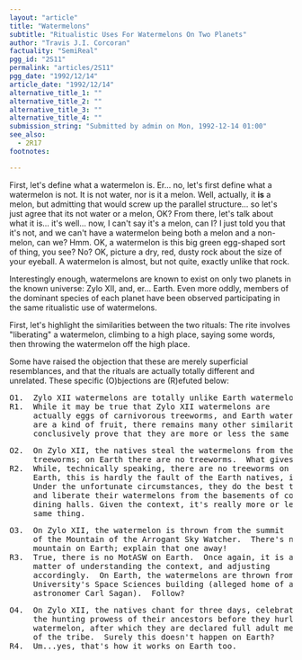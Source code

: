 ```yaml
---
layout: "article"
title: "Watermelons"
subtitle: "Ritualistic Uses For Watermelons On Two Planets"
author: "Travis J.I. Corcoran"
factuality: "SemiReal"
pgg_id: "2S11"
permalink: "articles/2S11"
pgg_date: "1992/12/14"
article_date: "1992/12/14"
alternative_title_1: ""
alternative_title_2: ""
alternative_title_3: ""
alternative_title_4: ""
submission_string: "Submitted by admin on Mon, 1992-12-14 01:00"
see_also:
  - 2R17
footnotes: 

---
```

<div>
<p>First, let's define what a watermelon is. Er... no, let's first define what a watermelon is not. It is not water, nor is it a melon. Well, actually, it <strong>is</strong> a melon, but admitting that would screw up the parallel structure... so let's just agree that its not water or a melon, OK? From there, let's talk about what it is... it's well... now, I can't say it's a melon, can I? I just told you that it's not, and we can't have a watermelon being both a melon and a non-melon, can we? Hmm. OK, a watermelon is this big green egg-shaped sort of thing, you see? No? OK, picture a dry, red, dusty rock about the size of your eyeball. A watermelon is almost, but not quite, exactly unlike that rock.</p>
<p>Interestingly enough, watermelons are known to exist on only two planets in the known universe: Zylo XII, and, er... Earth. Even more oddly, members of the dominant species of each planet have been observed participating in the same ritualistic use of watermelons.</p>
<p>First, let's highlight the similarities between the two rituals: The rite involves "liberating" a watermelon, climbing to a high place, saying some words, then throwing the watermelon off the high place.</p>
<p>Some have raised the objection that these are merely superficial resemblances, and that the rituals are actually totally different and unrelated. These specific (O)bjections are (R)efuted below:</p>
<pre>
O1.  Zylo XII watermelons are totally unlike Earth watermelons.
R1.  While it may be true that Zylo XII watermelons are
     actually eggs of carnivorous treeworms, and Earth watermelons
     are a kind of fruit, there remains many other similarities that
     conclusively prove that they are more or less the same thing.
</pre>
<pre>
O2.  On Zylo XII, the natives steal the watermelons from the nest of
     treeworms; on Earth there are no treeworms.  What gives?
R2.  While, technically speaking, there are no treeworms on
     Earth, this is hardly the fault of the Earth natives, is it?
     Under the unfortunate circumstances, they do the best they can
     and liberate their watermelons from the basements of college
     dining halls. Given the context, it's really more or less the
     same thing.
</pre>
<pre>
O3.  On Zylo XII, the watermelon is thrown from the summit
     of the Mountain of the Arrogant Sky Watcher.  There's no such
     mountain on Earth; explain that one away!
R3.  True, there is no MotASW on Earth.  Once again, it is a
     matter of understanding the context, and adjusting
     accordingly.  On Earth, the watermelons are thrown from Cornell
     University's Space Sciences building (alleged home of alleged
     astronomer Carl Sagan).  Follow?
</pre>
<pre>
O4.  On Zylo XII, the natives chant for three days, celebrating
     the hunting prowess of their ancestors before they hurl the
     watermelon, after which they are declared full adult members
     of the tribe.  Surely this doesn't happen on Earth?
R4.  Um...yes, that's how it works on Earth too.
</pre>
</div>
